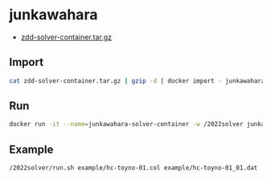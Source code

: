 # junkawahara

- [zdd-solver-container.tar.gz](https://drive.google.com/file/d/15GM0AuSf-5QNG-HCig3PSFL70k9mV8uG/view?usp=sharing)

## Import
```bash
cat zdd-solver-container.tar.gz | gzip -d | docker import - junkawahara-solver:latest
```

## Run
```bash
docker run -it --name=junkawahara-solver-container -w /2022solver junkawahara-solver /bin/bash
```

## Example
```bash
/2022solver/run.sh example/hc-toyno-01.col example/hc-toyno-01_01.dat
```